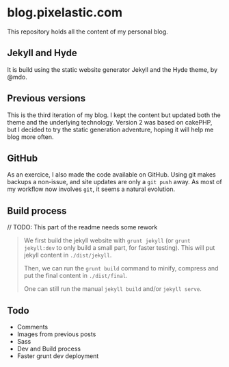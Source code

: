 # blog.pixelastic.com

This repository holds all the content of my personal blog. 

## Jekyll and Hyde

It is build using the static website generator Jekyll and the Hyde theme, by
@mdo.

## Previous versions

This is the third iteration of my blog. I kept the content but updated both the
theme and the underlying technology. Version 2 was based on cakePHP, but
I decided to try the static generation adventure, hoping it will help me blog
more often.

## GitHub

As an exercice, I also made the code available on GitHub. Using git makes
backups a non-issue, and site updates are only a `git push` away. As most of my
workflow now involves `git`, it seems a natural evolution.


## Build process

// TODO: This part of the readme needs some rework

> We first build the jekyll website with `grunt jekyll` (or `grunt jekyll:dev` to
> only build a small part, for faster testing). This will put jekyll content in
> `./dist/jekyll`.
> 
> Then, we can run the `grunt build` command to minify, compress and put the
> final content in `./dist/final`.
> 
> One can still run the manual `jekyll build` and/or `jekyll serve`.

## Todo

- Comments
- Images from previous posts
- Sass
- Dev and Build process
- Faster grunt dev deployment

